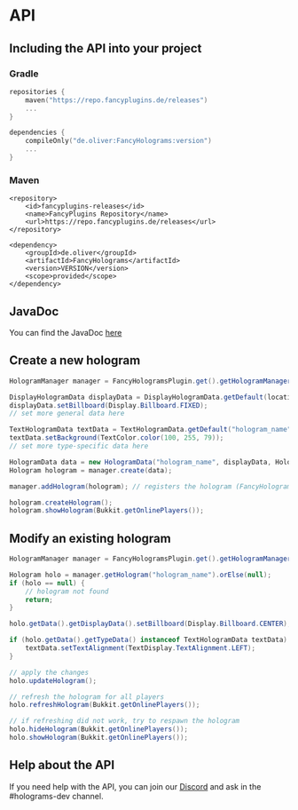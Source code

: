 # API

## Including the API into your project

### Gradle

```Kotlin
repositories {
    maven("https://repo.fancyplugins.de/releases")
    ...
}
```

```Kotlin
dependencies {
    compileOnly("de.oliver:FancyHolograms:version")
    ...
}
```

### Maven

```Markup
<repository>
    <id>fancyplugins-releases</id>
    <name>FancyPlugins Repository</name>
    <url>https://repo.fancyplugins.de/releases</url>
</repository>
```

```Markup
<dependency>
    <groupId>de.oliver</groupId>
    <artifactId>FancyHolograms</artifactId>
    <version>VERSION</version>
    <scope>provided</scope>
</dependency>
```

## JavaDoc

You can find the JavaDoc [here](https://fancyplugins.de/javadocs/fancyholograms/)

## Create a new hologram

```java
HologramManager manager = FancyHologramsPlugin.get().getHologramManager();

DisplayHologramData displayData = DisplayHologramData.getDefault(location);
displayData.setBillboard(Display.Billboard.FIXED);
// set more general data here

TextHologramData textData = TextHologramData.getDefault("hologram_name"); // or create BlockHologramData / ItemHologramData
textData.setBackground(TextColor.color(100, 255, 79));
// set more type-specific data here

HologramData data = new HologramData("hologram_name", displayData, HologramType.TEXT, textData);
Hologram hologram = manager.create(data);

manager.addHologram(hologram); // registers the hologram (FancyHolograms will save and load it)

hologram.createHologram();
hologram.showHologram(Bukkit.getOnlinePlayers());
```

## Modify an existing hologram

```java
HologramManager manager = FancyHologramsPlugin.get().getHologramManager();

Hologram holo = manager.getHologram("hologram_name").orElse(null);
if (holo == null) {
    // hologram not found
    return;
}

holo.getData().getDisplayData().setBillboard(Display.Billboard.CENTER);

if (holo.getData().getTypeData() instanceof TextHologramData textData) {
    textData.setTextAlignment(TextDisplay.TextAlignment.LEFT);
}

// apply the changes
holo.updateHologram();

// refresh the hologram for all players
holo.refreshHologram(Bukkit.getOnlinePlayers());

// if refreshing did not work, try to respawn the hologram
holo.hideHologram(Bukkit.getOnlinePlayers());
holo.showHologram(Bukkit.getOnlinePlayers());
```

## Help about the API

<tip>
If you need help with the API, you can join our <a href="https://discord.gg/ZUgYCEJUEx">Discord</a> and ask in the #holograms-dev channel.
</tip>

